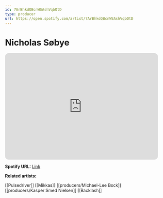 ```yaml
---
id: 7ArBhkdQBcnWSAshVqbOtD
type: producer
url: https://open.spotify.com/artist/7ArBhkdQBcnWSAshVqbOtD
---
```

# Nicholas Søbye

<iframe style="border-radius:12px" src="https://open.spotify.com/embed/artist/7ArBhkdQBcnWSAshVqbOtD" width="100%" height="352" frameBorder="0" allowfullscreen="" allow="autoplay; clipboard-write; encrypted-media; fullscreen; picture-in-picture" loading="lazy"></iframe>

**Spotify URL:** [Link](https://open.spotify.com/artist/7ArBhkdQBcnWSAshVqbOtD)

**Related artists:**

[[Pulsedriver]]
[[Mikkas]]
[[producers/Michael-Lee Bock]]
[[producers/Kasper Smed Nielsen]]
[[Backlash]]
